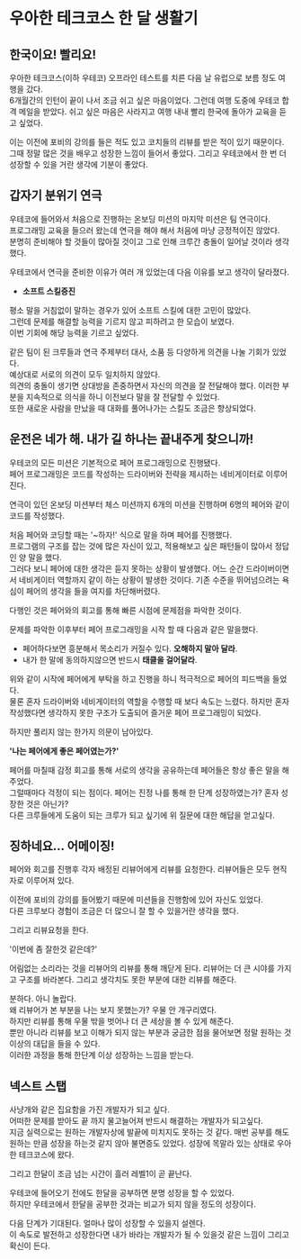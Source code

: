 # 우아한 테크코스 한 달 생활기

## 한국이요! 빨리요!

우아한 테크코스(이하 우테코) 오프라인 테스트를 치른 다음 날 유럽으로 보름 정도 여행을 갔다.  
6개월간의 인턴이 끝이 나서 조금 쉬고 싶은 마음이었다. 그런데 여행 도중에 우테코 합격 메일을 받았다. 쉬고 싶은 마음은 사라지고 여행 내내 빨리 한국에 돌아가 교육을 듣고 싶었다. 

이는 이전에 포비의 강의를 들은 적도 있고 코치들의 리뷰를 받은 적이 있기 때문이다. 그때 정말 많은 것을 배우고 성장한 느낌이 들어서 좋았다. 그리고 우테코에서 한 번 더 성장할 수 있을 거란 생각에 기분이 좋았다.  


## 갑자기 분위기 연극

우테코에 들어와서 처음으로 진행하는 온보딩 미션의 마지막 미션은 팀 연극이다.  
프로그래밍 교육을 들으러 왔는데 연극을 해야 해서 처음에 마냥 긍정적이진 않았다.  
분명히 준비해야 할 것들이 많아질 것이고 그로 인해 크루간 충돌이 일어날 것이라 생각했다.

우테코에서 연극을 준비한 이유가 여러 개 있었는데 다음 이유를 보고 생각이 달라졌다.

- **소프트 스킬증진**

평소 말을 거침없이 말하는 경우가 있어 소프트 스킬에 대한 고민이 많았다.  
그런데 문제를 해결할 능력을 기르지 않고 피하려고 한 모습이 보였다.  
이번 기회에 해당 능력을 기르고 싶었다.

같은 팀이 된 크루들과 연극 주제부터 대사, 소품 등 다양하게 의견을 나눌 기회가 있었다.  
예상대로 서로의 의견이 모두 일치하지 않았다.  
의견의 충돌이 생기면 상대방을 존중하면서 자신의 의견을 잘 전달해야 했다. 이러한 부분을 지속적으로 의식을 하니 이전보다 말을 잘 전달할 수 있었다.  
또한 새로운 사람을 만났을 때 대화를 풀어나가는 스킬도 조금은 향상되었다.



## 운전은 네가 해. 내가 길 하나는 끝내주게 찾으니까!

우테코의 모든 미션은 기본적으로 페어 프로그래밍으로 진행됐다.  
페어 프로그래밍은 코드를 작성하는 드라이버와 전략을 제시하는 네비게이터로 이루어진다.

연극이 있던 온보딩 미션부터 체스 미션까지 6개의 미션을 진행하며 6명의 페어와 같이 코드를 작성했다.  

처음 페어와 코딩할 때는 '~하자!' 식으로 말을 하며 페어를 진행했다.   
프로그램의 구조를 잡는 것에 많은 자신이 있고, 적용해보고 싶은 패턴들이 많아서 정답인 양 말을 했다.  
그러다 보니 페어에 대한 생각은 듣지 못하는 상황이 발생했다. 어느 순간 드라이버이면서 네비게이터 역할까지 같이 하는 상황이 발생한 것이다. 기존 수준을 뛰어넘으려는 욕심이 페어의 생각을 들을 여지를 차단해버렸다.

다행인 것은 페어와의 회고를 통해 빠른 시점에 문제점을 파악한 것이다.

문제를 파악한 이후부터 페어 프로그래밍을 시작 할 때 다음과 같은 말을했다.

- 페어하다보면 흥분해서 목소리가 커질수 있다. **오해하지 말아 달라**.
- 내가 한 말에 동의하지않으면 반드시 **태클을 걸어달라**.

위와 같이 시작에 페어에게 부탁을 하고 진행을 하니 적극적으로 페어의 피드백을 들었다.  
물론 혼자 드라이버와 네비게이터의 역할을 수행할 때 보다 속도는 느렸다. 하지만 혼자 작성했다면 생각하지 못한 구조가 도출되어 즐거운 페어 프로그래밍이 되었다.

하지만 풀리지 않는 한가지 의문이 남아있다.

**'나는 페어에게 좋은 페어였는가?'**

페어를 마칠때 감정 회고를 통해 서로의 생각을 공유하는데 페어들은 항상 좋은 말을 해주었다.  
그럴때마다 걱정이 되는 점이다. 페어는 진정 나를 통해 한 단계 성장하였는가? 혼자 성장한 것은 아닌가?  
다른 크루들에게 도움이 되는 크루가 되고 싶기에 위 질문에 대한 해답을 얻고싶다.



## 징하네요... 어메이징!

페어와 회고를 진행후 각자 배정된 리뷰어에게 리뷰를 요청한다. 리뷰어들은 모두 현직자로 이루어져 있다. 

이전에 포비의 강의를 들어봤기 때문에 미션들을 진행함에 있어 자신도 있었다.  
다른 크루보다 경험이 조금은 더 많으니 잘 할 수 있을거란 생각을 했다.

그리고 리뷰요청을 한다.

'이번에 좀 잘한것 같은데?'

어림없는 소리라는 것을 리뷰어의 리뷰를 통해 깨닫게 된다. 리뷰어는 더 큰 시야를 가지고 구조를 바라본다. 그리고 생각치도 못한 부분에 대한 리뷰를 해준다.   

분하다. 아니 놀랍다.  
왜 리뷰어가 본 부분을 나는 보지 못했는가? 우물 안 개구리였다.  
하지만 리뷰를 통해 우물 밖을 벗어나 더 큰 세상을 볼 수 있게 해준다.   
뿐만 아니라 리뷰를 보고 이해가 되지 않는 부분과 궁금한 점을 물어보면 정말 원하는 것 이상의 대답을 들을 수 있다.  
이러한 과정을 통해 한단계 이상 성장하는 느낌을 받는다.



## 넥스트 스탭

사냥개와 같은 집요함을 가진 개발자가 되고 싶다.  
어떠한 문제를 받아도 끝 까지 물고늘어져 반드시 해결하는 개발자가 되고싶다.  
지금 실력으로는 원하는 개발자상에 발끝에 미치지도 못하는 것 같다. 매번 공부를 해도 원하는 만큼 성장을 하는것 같지 않아 불면증도 있었다. 성장에 목말라 있는 상태로 우아한 테크코스에 왔다.

그리고 한달이 조금 넘는 시간이 흘러 레벨1이 곧 끝난다.

우테코에 들어오기 전에도 한달을 공부하면 분명 성장을 할 수 있었다.  
하지만 우테코에서 한달을 공부한 것과는 비교가 되지 않을 정도의 성장이다.

다음 단계가 기대된다. 얼마나 많이 성장할 수 있을지 설렌다.  
이 속도로 발전하고 성장한다면 내가 바라는 개발자가 될 수 있을것 같은 느낌이 그리고 확신이 든다.
